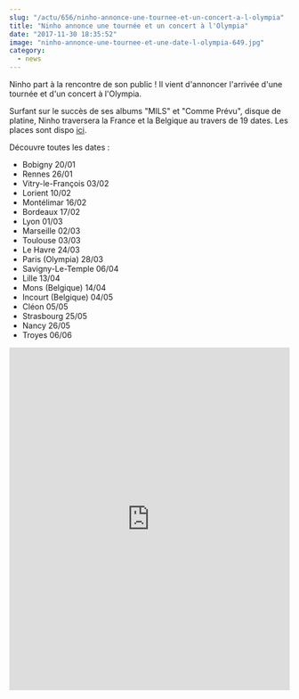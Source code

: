 ```yaml
--- 
slug: "/actu/656/ninho-annonce-une-tournee-et-un-concert-a-l-olympia"
title: "Ninho annonce une tournée et un concert à l'Olympia"
date: "2017-11-30 18:35:52"
image: "ninho-annonce-une-tournee-et-une-date-l-olympia-649.jpg"
category:
  - news
---
```

<p>Ninho part à la rencontre de son public ! Il vient d'annoncer l'arrivée d'une tournée et d'un concert à l'Olympia.</p>

<p>Surfant sur le succès de ses albums "MILS" et "Comme Prévu", disque de platine, Ninho traversera la France et la Belgique au travers de 19 dates. Les places sont dispo <a href="http://www.digitick.com/ninho-concert-l-olympia-paris-28-mars-2018-css4-digitick-pg101-ri5036891.html">ici</a>.</p>

<p>Découvre toutes les dates : </p>

<ul>
	<li>Bobigny 20/01</li>
	<li>Rennes 26/01</li>
	<li>Vitry-le-François 03/02</li>
	<li>Lorient 10/02</li>
	<li>Montélimar 16/02</li>
	<li>Bordeaux 17/02</li>
	<li>Lyon 01/03</li>
	<li>Marseille 02/03 </li>
	<li>Toulouse 03/03</li>
	<li>Le Havre 24/03</li>
	<li>Paris (Olympia) 28/03</li>
	<li>Savigny-Le-Temple 06/04</li>
	<li>Lille 13/04 </li>
	<li>Mons (Belgique) 14/04</li>
	<li>Incourt (Belgique) 04/05 </li>
	<li>Cléon 05/05</li>
	<li>Strasbourg 25/05</li>
	<li>Nancy 26/05</li>
	<li>Troyes 06/06 </li>
</ul>
<iframe src="https://www.facebook.com/plugins/post.php?href=https%3A%2F%2Fwww.facebook.com%2FNihnoSdt%2Fposts%2F1635050039887126&width=500" width="100%" height="615" style="border:none;overflow:hidden" scrolling="no" frameborder="0" allowTransparency="true"></iframe>